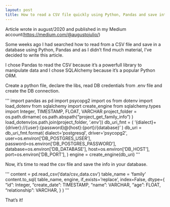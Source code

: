 ```yaml
---
layout: post
title: How to read a CSV file quickly using Python, Pandas and save into a PostgreSQL database with SQLAlchemy ORM
---
```


Article wrote in august/2020 and published in my Medium account(https://medium.com/@augustojulio/)

Some weeks ago I had searched how to read from a CSV file and save in a database using Python, Pandas and as I didn’t find much material, I’ve decided to write this article.

I chose Pandas to read the CSV because it’s a powerfull library to manipulate data and I chose SQLAlchemy because it’s a popular Python ORM.

Create a python file, declare the libs, read DB credentials from .env file and create the DB connection.

'''
import pandas as pd
import psycopg2
import os
from dotenv import load_dotenv
from sqlalchemy import create_engine
from sqlalchemy.types import Integer, TIMESTAMP, FLOAT, VARCHAR
project_folder = os.path.dirname(
os.path.abspath(“project_get_family_info”)
)
load_dotenv(os.path.join(project_folder, ‘.env’))
db_uri_fmt = (
 ‘{dialect}+{driver}://{user}:{password}@{host}:{port}/{database}’
)
db_uri = db_uri_fmt.format(
 dialect=’postgresql’,
 driver=’psycopg2',
 user=os.environ[‘DB_POSTGRES_USER’],
 password=os.environ[‘DB_POSTGRES_PASSWORD’],
 database=os.environ[‘DB_DATABASE’],
 host=os.environ[‘DB_HOST’],
 port=os.environ[‘DB_PORT’],
)
engine = create_engine(db_uri)
'''

Now, it’s time to read the csv file and save the info in your database.

'''
content = pd.read_csv(‘data/csv_data.csv’)
table_name = ‘family’
content.to_sql(
 table_name,
 engine,
 if_exists=’replace’,
 index=False,
 dtype={
 “id”: Integer,
 “create_date”: TIMESTAMP,
 “name”: VARCHAR,
 “age”: FLOAT,
 “relationship”: VARCHAR,
 }
)
'''

That’s it!
